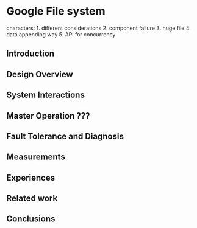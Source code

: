 # Google File system
characters: 1. different considerations 2. component failure 3. huge file 4. data appending way 5. API for concurrency
## Introduction
## Design Overview
## System Interactions
## Master Operation   ??? 
## Fault Tolerance and Diagnosis
## Measurements 
## Experiences
## Related work 
## Conclusions